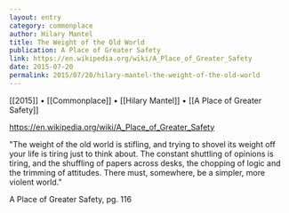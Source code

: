 ```yaml
---
layout: entry
category: commonplace
author: Hilary Mantel
title: The Weight of the Old World
publication: A Place of Greater Safety
link: https://en.wikipedia.org/wiki/A_Place_of_Greater_Safety
date: 2015-07-20
permalink: 2015/07/20/hilary-mantel-the-weight-of-the-old-world
---
```


[[2015]] • [[Commonplace]] • [[Hilary Mantel]] • [[A Place of Greater Safety]]

https://en.wikipedia.org/wiki/A_Place_of_Greater_Safety

"The weight of the old world is stifling, and trying to shovel its weight off your life is tiring just to think about. The constant shuttling of opinions is tiring, and the shuffling of papers across desks, the chopping of logic and the trimming of attitudes. There must, somewhere, be a simpler, more violent world."

A Place of Greater Safety, pg. 116
